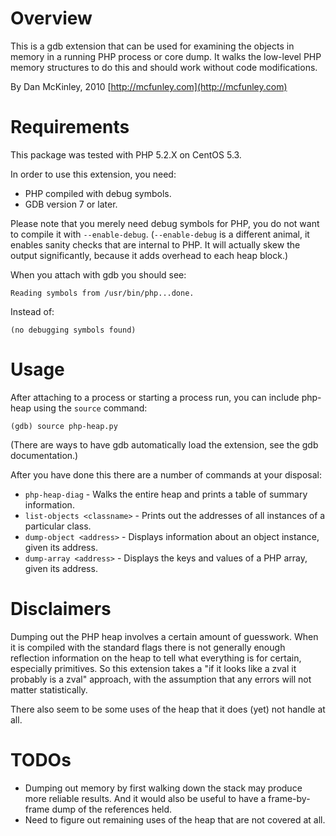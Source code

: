 Overview
========

This is a gdb extension that can be used for examining the objects in memory in a running PHP process or core dump. It walks the low-level PHP memory structures to do this and should work without code modifications. 

By Dan McKinley, 2010
[http://mcfunley.com](http://mcfunley.com)


Requirements
============

This package was tested with PHP 5.2.X on CentOS 5.3. 

In order to use this extension, you need:

* PHP compiled with debug symbols. 
* GDB version 7 or later. 

Please note that you merely need debug symbols for PHP, you do not want to compile it with `--enable-debug`. (`--enable-debug` is a different animal, it enables sanity checks that are internal to PHP. It will actually skew the output significantly, because it adds overhead to each heap block.)

When you attach with gdb you should see:

`Reading symbols from /usr/bin/php...done.`

Instead of:

`(no debugging symbols found)`


Usage
=====

After attaching to a process or starting a process run, you can include php-heap using the `source` command:

    (gdb) source php-heap.py

(There are ways to have gdb automatically load the extension, see the gdb documentation.)

After you have done this there are a number of commands at your disposal:

* `php-heap-diag` - Walks the entire heap and prints a table of summary information.
* `list-objects <classname>` - Prints out the addresses of all instances of a particular class.
* `dump-object <address>` - Displays information about an object instance, given its address.
* `dump-array <address>` - Displays the keys and values of a PHP array, given its address.


Disclaimers
===========

Dumping out the PHP heap involves a certain amount of guesswork. When it is compiled with the standard flags there is not generally enough reflection information on the heap to tell what everything is for certain, especially primitives. So this extension takes a "if it looks like a zval it probably is a zval" approach, with the assumption that any errors will not matter statistically. 

There also seem to be some uses of the heap that it does (yet) not handle at all. 


TODOs
=====
* Dumping out memory by first walking down the stack may produce more reliable results. And it would also be useful to have a frame-by-frame dump of the references held. 
* Need to figure out remaining uses of the heap that are not covered at all. 